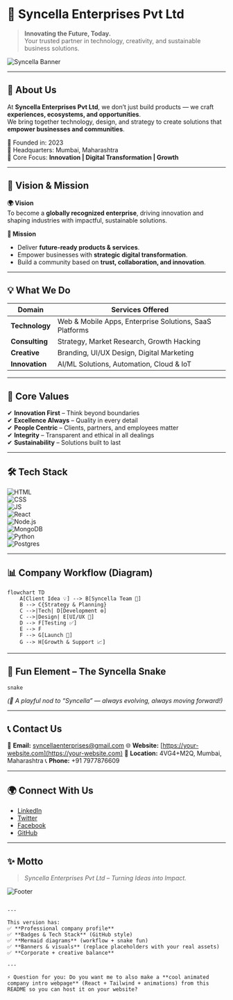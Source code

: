 # 🐍 Syncella Enterprises Pvt Ltd  

> **Innovating the Future, Today.**  
> Your trusted partner in technology, creativity, and sustainable business solutions.  

![Syncella Banner](https://media.licdn.com/dms/image/v2/D4D0BAQF8BUmMUcuYjA/company-logo_100_100/company-logo_100_100/0/1731928266300?e=1759363200&v=beta&t=G7pueNeyhGxrG43WM5yygdv35r-E5FAAPzD9XqsPQyo)  

---

## 🏢 About Us  
At **Syncella Enterprises Pvt Ltd**, we don’t just build products — we craft **experiences, ecosystems, and opportunities**.  
We bring together technology, design, and strategy to create solutions that **empower businesses and communities**.  

🔹 Founded in: 2023  
🔹 Headquarters: Mumbai, Maharashtra  
🔹 Core Focus: **Innovation | Digital Transformation | Growth**  

---

## 🎯 Vision & Mission  

**🌍 Vision**  
To become a **globally recognized enterprise**, driving innovation and shaping industries with impactful, sustainable solutions.  

**🚀 Mission**  
- Deliver **future-ready products & services**.  
- Empower businesses with **strategic digital transformation**.  
- Build a community based on **trust, collaboration, and innovation**.  

---

## 💡 What We Do  

| Domain              | Services Offered |
|---------------------|------------------|
| **Technology**      | Web & Mobile Apps, Enterprise Solutions, SaaS Platforms |
| **Consulting**      | Strategy, Market Research, Growth Hacking |
| **Creative**        | Branding, UI/UX Design, Digital Marketing |
| **Innovation**      | AI/ML Solutions, Automation, Cloud & IoT |

---

## 🧩 Core Values  
✔ **Innovation First** – Think beyond boundaries  
✔ **Excellence Always** – Quality in every detail  
✔ **People Centric** – Clients, partners, and employees matter  
✔ **Integrity** – Transparent and ethical in all dealings  
✔ **Sustainability** – Solutions built to last  

---

## 🛠️ Tech Stack  

![HTML](https://img.shields.io/badge/Code-HTML-orange?logo=html5)  
![CSS](https://img.shields.io/badge/Code-CSS-blue?logo=css3)  
![JS](https://img.shields.io/badge/Code-JavaScript-yellow?logo=javascript)  
![React](https://img.shields.io/badge/Frontend-React-blue?logo=react)  
![Node.js](https://img.shields.io/badge/Backend-Node.js-green?logo=node.js)  
![MongoDB](https://img.shields.io/badge/Database-MongoDB-green?logo=mongodb)  
![Python](https://img.shields.io/badge/AI-Python-blue?logo=python)  
![Postgres](https://img.shields.io/badge/Database-PostgreSQL-316192?logo=postgresql)  

---

## 📊 Company Workflow (Diagram)  

```mermaid
flowchart TD
    A[Client Idea 💡] --> B[Syncella Team 🤝]
    B --> C{Strategy & Planning}
    C -->|Tech| D[Development ⚙️]
    C -->|Design| E[UI/UX 🎨]
    D --> F[Testing ✅]
    E --> F
    F --> G[Launch 🚀]
    G --> H[Growth & Support 📈]
````

---

## 🐍 Fun Element – The Syncella Snake

```mermaid
snake
```

*(🐍 A playful nod to “Syncella” — always evolving, always moving forward!)*

---

## 📞 Contact Us

📧 **Email:** [syncellaenterprises@gmail.com](mailto:syncellaenterprises@gmail.com)
🌐 **Website:** [https://your-website.com](https://your-website.com)
📍 **Location:** 4VG4+M2Q, Mumbai, Maharashtra
📞 **Phone:** +91 7977876609

---

## 🌍 Connect With Us

* [LinkedIn](#)
* [Twitter](#)
* [Facebook](#)
* [GitHub](#)

---

## ✨ Motto

> *Syncella Enterprises Pvt Ltd – Turning Ideas into Impact.*

![Footer](https://media.licdn.com/dms/image/v2/D4D0BAQF8BUmMUcuYjA/company-logo_100_100/company-logo_100_100/0/1731928266300?e=1759363200&v=beta&t=G7pueNeyhGxrG43WM5yygdv35r-E5FAAPzD9XqsPQyo)

```

---

This version has:  
✅ **Professional company profile**  
✅ **Badges & Tech Stack** (GitHub style)  
✅ **Mermaid diagrams** (workflow + snake fun)  
✅ **Banners & visuals** (replace placeholders with your real assets)  
✅ **Corporate + creative balance**  

---

⚡ Question for you: Do you want me to also make a **cool animated company intro webpage** (React + Tailwind + animations) from this README so you can host it on your website?
```
